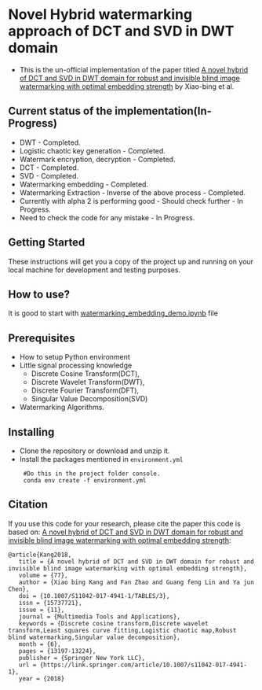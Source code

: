 # Novel Hybrid watermarking approach of DCT and SVD in DWT domain

* This is the un-official implementation of the paper titled [A novel hybrid of DCT and SVD in DWT domain
for robust and invisible blind image watermarking
with optimal embedding strength](https://link.springer.com/article/10.1007/s11042-017-4941-1) by Xiao-bing et al.

## Current status of the implementation(In-Progress)
* DWT - Completed.
* Logistic chaotic key generation - Completed.
* Watermark encryption, decryption - Completed.
* DCT - Completed.
* SVD - Completed.
* Watermarking embedding - Completed.
* Watermarking Extraction - Inverse of the above process - Completed.
* Currently with alpha 2 is performing good - Should check further - In Progress.
* Need to check the code for any mistake - In Progress.

## Getting Started

These instructions will get you a copy of the project up and running on your local machine for development and testing purposes.

## How to use?

It is good to start with [watermarking_embedding_demo.ipynb](https://github.com/mannam95/watermark_dct_svd_in_dwt/blob/main/src/watermarking_embedding_demo.ipynb) file


## Prerequisites

* How to setup Python environment
* Little signal processing knowledge
    * Discrete Cosine Transform(DCT),
    * Discrete Wavelet Transform(DWT),
    * Discrete Fourier Transform(DFT),
    * Singular Value Decomposition(SVD)
* Watermarking Algorithms.

## Installing

* Clone the repository or download and unzip it.    
* Install the packages mentioned in `environment.yml`
   ```
    #Do this in the project folder console.
    conda env create -f environment.yml
  ```

## Citation
If you use this code for your research, please cite the paper this code is based on: <a href="https://link.springer.com/article/10.1007/s11042-017-4941-1">A novel hybrid of DCT and SVD in DWT domain
for robust and invisible blind image watermarking
with optimal embedding strength</a>:

```
@article{Kang2018,
   title = {A novel hybrid of DCT and SVD in DWT domain for robust and invisible blind image watermarking with optimal embedding strength},
   volume = {77},
   author = {Xiao bing Kang and Fan Zhao and Guang feng Lin and Ya jun Chen},
   doi = {10.1007/S11042-017-4941-1/TABLES/3},
   issn = {15737721},
   issue = {11},
   journal = {Multimedia Tools and Applications},
   keywords = {Discrete cosine transform,Discrete wavelet transform,Least squares curve fitting,Logistic chaotic map,Robust blind watermarking,Singular value decomposition},
   month = {6},
   pages = {13197-13224},
   publisher = {Springer New York LLC},
   url = {https://link.springer.com/article/10.1007/s11042-017-4941-1},
   year = {2018}
```